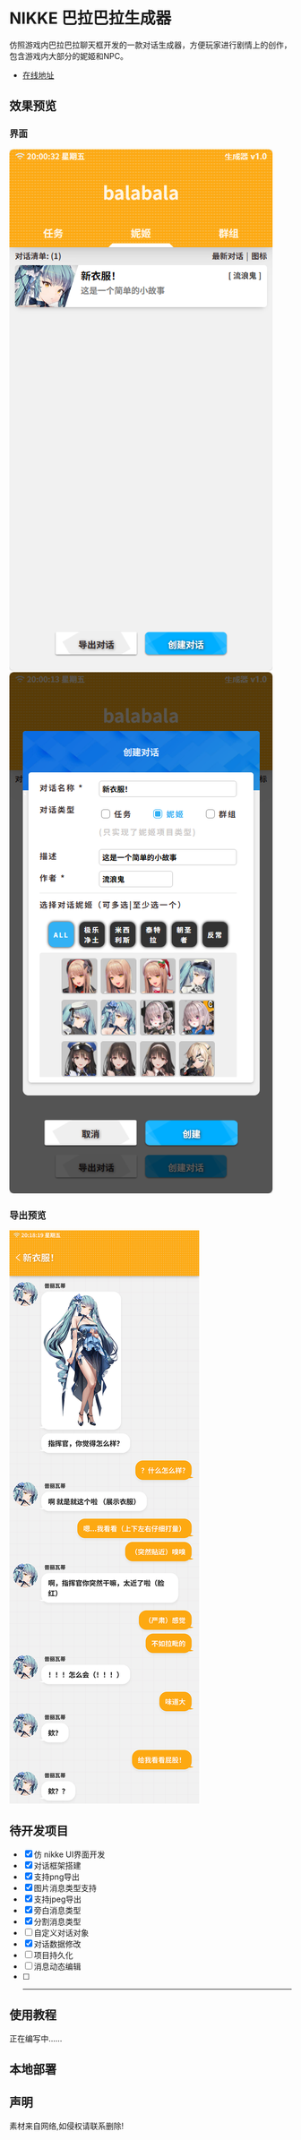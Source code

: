 # NIKKE 巴拉巴拉生成器

仿照游戏内巴拉巴拉聊天框开发的一款对话生成器，方便玩家进行剧情上的创作，包含游戏内大部分的妮姬和NPC。

- [在线地址](https://notfacegui.github.io/)

## 效果预览

### 界面

![view](docs/images/maiin.png)
![view](docs/images/create.png)

### 导出预览

![view](docs/images/view.png)

## 待开发项目

- [x] 仿 nikke UI界面开发
- [x] 对话框架搭建
- [x] 支持png导出
- [x] 图片消息类型支持
- [x] 支持jpeg导出
- [x] 旁白消息类型
- [x] 分割消息类型
- [ ] 自定义对话对象
- [x] 对话数据修改
- [ ] 项目持久化
- [ ] 消息动态编辑
- [ ] -----------

## 使用教程

正在编写中……

## 本地部署

## 声明

素材来自网络,如侵权请联系删除!
